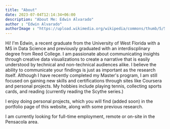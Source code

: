 ```yaml
---
title: "About"
date: 2023-07-04T12:14:34+06:00
description: "About Me: Edwin Alvarado"
author : "Edwin Alvarado"
authorImage : "https://upload.wikimedia.org/wikipedia/commons/thumb/5/57/Man_silhouette.svg/800px-Man_silhouette.svg.png"
---
```


Hi! I'm Edwin, a recent graduate from the University of West Florida with a MS in Data Science and previously graduated with an interdiscplinary degree from Reed College. I am passionate about communicating insights through creative data visualizations to create a narrative that is easily understood by technical and non-technical audiences alike. I believe the ability to communicate your findings is just as important as the research itself. Although I have recently completed my Master's program, I am still focused on gaining new skills and certifications through sites like Coursera and personal projects. My hobbies include playing tennis, collecting sports cards, and reading (currently reading the Scythe series.)

I enjoy doing personal projects, which you will find (added soon) in the portfolio page of this website, along with some previous research.

I am currently looking for full-time employment, remote or on-site in the Pensacola area.